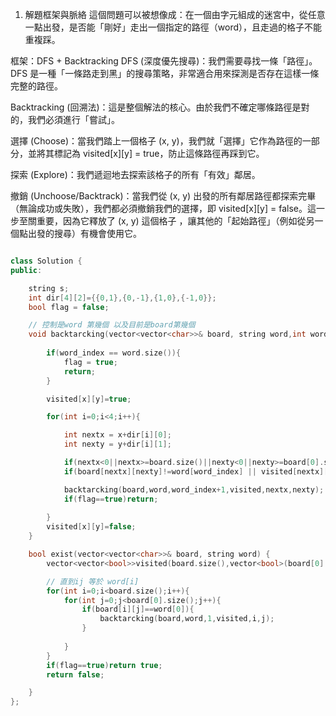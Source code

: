 1. 解題框架與脈絡
這個問題可以被想像成：在一個由字元組成的迷宮中，從任意一點出發，是否能「剛好」走出一個指定的路徑（word），且走過的格子不能重複踩。

框架：DFS + Backtracking
DFS (深度優先搜尋)：我們需要尋找一條「路徑」。DFS 是一種「一條路走到黑」的搜尋策略，非常適合用來探測是否存在這樣一條完整的路徑。

Backtracking (回溯法)：這是整個解法的核心。由於我們不確定哪條路徑是對的，我們必須進行「嘗試」。

選擇 (Choose)：當我們踏上一個格子 (x, y)，我們就「選擇」它作為路徑的一部分，並將其標記為 visited[x][y] = true，防止這條路徑再踩到它。

探索 (Explore)：我們遞迴地去探索該格子的所有「有效」鄰居。

撤銷 (Unchoose/Backtrack)：當我們從 (x, y) 出發的所有鄰居路徑都探索完畢（無論成功或失敗），我們都必須撤銷我們的選擇，即 visited[x][y] = false。這一步至關重要，因為它釋放了 (x, y) 這個格子
，讓其他的「起始路徑」（例如從另一個點出發的搜尋）有機會使用它。

```cpp

class Solution {
public:

    string s;
    int dir[4][2]={{0,1},{0,-1},{1,0},{-1,0}};
    bool flag = false;

    // 控制是word 第幾個 以及目前是board第幾個
    void backtarcking(vector<vector<char>>& board, string word,int word_index,vector<vector<bool>>&visited,int x,int y){
        
        if(word_index == word.size()){
            flag = true;
            return;
        }

        visited[x][y]=true;

        for(int i=0;i<4;i++){

            int nextx = x+dir[i][0];
            int nexty = y+dir[i][1];

            if(nextx<0||nextx>=board.size()||nexty<0||nexty>=board[0].size())continue;
            if(board[nextx][nexty]!=word[word_index] || visited[nextx][nexty]==true )continue;

            backtarcking(board,word,word_index+1,visited,nextx,nexty);
            if(flag==true)return;
            
        }
        visited[x][y]=false;
    }

    bool exist(vector<vector<char>>& board, string word) {
        vector<vector<bool>>visited(board.size(),vector<bool>(board[0].size(),false));

        // 直到ij 等於 word[i]
        for(int i=0;i<board.size();i++){
            for(int j=0;j<board[0].size();j++){        
                if(board[i][j]==word[0]){
                    backtarcking(board,word,1,visited,i,j);
                }    
                
            }
        }
        if(flag==true)return true;
        return false;

    }
};
```
